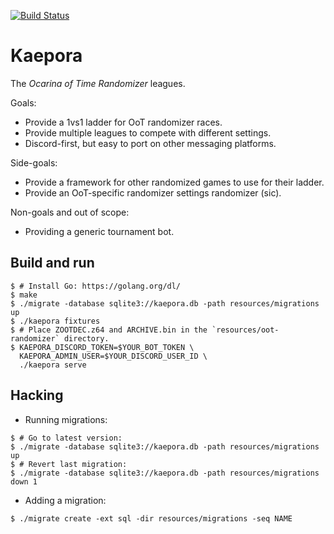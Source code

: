 [![Build Status](https://travis-ci.org/OOTR-Ladder/kaepora.svg?branch=master)](https://travis-ci.org/OOTR-Ladder/kaepora)

# Kaepora
The _Ocarina of Time Randomizer_ leagues.

Goals:
  - Provide a 1vs1 ladder for OoT randomizer races.
  - Provide multiple leagues to compete with different settings.
  - Discord-first, but easy to port on other messaging platforms.

Side-goals:
  - Provide a framework for other randomized games to use for their ladder.
  - Provide an OoT-specific randomizer settings randomizer (sic).

Non-goals and out of scope:
  - Providing a generic tournament bot.

## Build and run
```shell
$ # Install Go: https://golang.org/dl/
$ make
$ ./migrate -database sqlite3://kaepora.db -path resources/migrations up
$ ./kaepora fixtures
$ # Place ZOOTDEC.z64 and ARCHIVE.bin in the `resources/oot-randomizer` directory.
$ KAEPORA_DISCORD_TOKEN=$YOUR_BOT_TOKEN \
  KAEPORA_ADMIN_USER=$YOUR_DISCORD_USER_ID \
  ./kaepora serve
```

## Hacking
- Running migrations:
```shell
$ # Go to latest version:
$ ./migrate -database sqlite3://kaepora.db -path resources/migrations up
$ # Revert last migration:
$ ./migrate -database sqlite3://kaepora.db -path resources/migrations down 1
```
- Adding a migration:
```shell
$ ./migrate create -ext sql -dir resources/migrations -seq NAME
```
